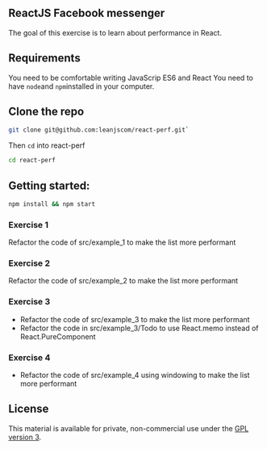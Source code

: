 ## ReactJS Facebook messenger

The goal of this exercise is to learn about performance in React.

## Requirements

You need to be comfortable writing JavaScrip ES6 and React
You need to have `node`and `npm`installed in your computer.

## Clone the repo

```sh
git clone git@github.com:leanjscom/react-perf.git`
```

Then `cd` into react-perf

```sh
cd react-perf
```

## Getting started:

```sh
npm install && npm start
```

### Exercise 1

Refactor the code of src/example_1 to make the list more performant

### Exercise 2

Refactor the code of src/example_2 to make the list more performant

### Exercise 3

- Refactor the code of src/example_3 to make the list more performant
- Refactor the code in src/example_3/Todo to use React.memo instead of React.PureComponent

### Exercise 4

- Refactor the code of src/example_4 using windowing to make the list more performant

## License

This material is available for private, non-commercial use under the [GPL version 3](http://www.gnu.org/licenses/gpl-3.0-standalone.html).
